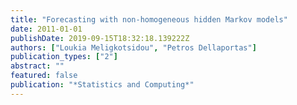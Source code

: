 ```yaml
---
title: "Forecasting with non-homogeneous hidden Markov models"
date: 2011-01-01
publishDate: 2019-09-15T18:32:18.139222Z
authors: ["Loukia Meligkotsidou", "Petros Dellaportas"]
publication_types: ["2"]
abstract: ""
featured: false
publication: "*Statistics and Computing*"
---
```


